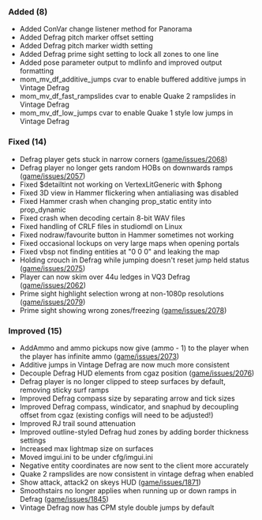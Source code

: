 

### Added (8)

- Added ConVar change listener method for Panorama
- Added Defrag pitch marker offset setting
- Added Defrag pitch marker width setting
- Added Defrag prime sight setting to lock all zones to one line
- Added pose parameter output to mdlinfo and improved output formatting
- mom_mv_df_additive_jumps cvar to enable buffered additive jumps in Vintage Defrag
- mom_mv_df_fast_rampslides cvar to enable Quake 2 rampslides in Vintage Defrag
- mom_mv_df_low_jumps cvar to enable Quake 1 style low jumps in Vintage Defrag


### Fixed (14)

- Defrag player gets stuck in narrow corners ([game/issues/2068](https://github.com/momentum-mod/game/issues/2068))
- Defrag player no longer gets random HOBs on downwards ramps ([game/issues/2057](https://github.com/momentum-mod/game/issues/2057))
- Fixed $detailtint not working on VertexLitGeneric with $phong
- Fixed 3D view in Hammer flickering when antialiasing was disabled
- Fixed Hammer crash when changing prop_static entity into prop_dynamic
- Fixed crash when decoding certain 8-bit WAV files
- Fixed handling of CRLF files in studiomdl on Linux
- Fixed nodraw/favourite button in Hammer sometimes not working
- Fixed occasional lockups on very large maps when opening portals
- Fixed vbsp not finding entities at "0 0 0" and leaking the map
- Holding crouch in Defrag while jumping doesn't reset jump held status ([game/issues/2075](https://github.com/momentum-mod/game/issues/2075))
- Player can now skim over 44u ledges in VQ3 Defrag ([game/issues/2062](https://github.com/momentum-mod/game/issues/2062))
- Prime sight highlight selection wrong at non-1080p resolutions ([game/issues/2079](https://github.com/momentum-mod/game/issues/2079))
- Prime sight showing wrong zones/freezing ([game/issues/2078](https://github.com/momentum-mod/game/issues/2078))


### Improved (15)

- AddAmmo and ammo pickups now give (ammo - 1) to the player when the player has infinite ammo ([game/issues/2073](https://github.com/momentum-mod/game/issues/2073))
- Additive jumps in Vintage Defrag are now much more consistent
- Decouple Defrag HUD elements from cgaz position ([game/issues/2076](https://github.com/momentum-mod/game/issues/2076))
- Defrag player is no longer clipped to steep surfaces by default, removing sticky surf ramps
- Improved Defrag compass size by separating arrow and tick sizes
- Improved Defrag compass, windicator, and snaphud by decoupling offset from cgaz (existing configs will need to be adjusted!)
- Improved RJ trail sound attenuation
- Improved outline-styled Defrag hud zones by adding border thickness settings
- Increased max lightmap size on surfaces
- Moved imgui.ini to be under cfg/imgui.ini
- Negative entity coordinates are now sent to the client more accurately
- Quake 2 rampslides are now consistent in vintage defrag when enabled
- Show attack, attack2 on skeys HUD ([game/issues/1871](https://github.com/momentum-mod/game/issues/1871))
- Smoothstairs no longer applies when running up or down ramps in Defrag ([game/issues/1845](https://github.com/momentum-mod/game/issues/1845))
- Vintage Defrag now has CPM style double jumps by default

